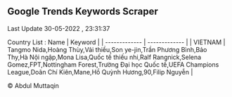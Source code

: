 

## Google Trends Keywords Scraper 
 
Last Update 30-05-2022 , 23:31:37

Country List :
 Name  | Keyword |
| ------------- | ------------- |
| VIETNAM | Tangmo Nida,Hoàng Thùy,Vải thiều,Son ye-jin,Trần Phương Bình,Bảo Thy,Hà Nội ngập,Mona Lisa,Quốc tế thiếu nhi,Ralf Rangnick,Selena Gomez,FPT,Nottingham Forest,Trường Đại học Quốc tế,UEFA Champions League,Doãn Chí Kiên,Mane,Hồ Quỳnh Hương,90,Filip Nguyễn |



© Abdul Muttaqin 

